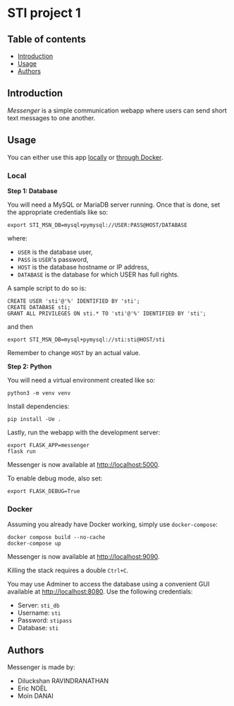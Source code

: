 # STI project 1

## Table of contents

- [Introduction](#introduction)
- [Usage](#usage)
- [Authors](#authors)

## Introduction

_Messenger_ is a simple communication webapp where users can send short text messages to one another.

## Usage

You can either use this app [locally](#local) or [through Docker](#docker).

### Local

__Step 1: Database__

You will need a MySQL or MariaDB server running. Once that is done, set the appropriate credentials like so:

```
export STI_MSN_DB=mysql+pymysql://USER:PASS@HOST/DATABASE
```

where:

- `USER` is the database user,
- `PASS` is `USER`'s password,
- `HOST` is the database hostname or IP address,
- `DATABASE` is the database for which USER has full rights.

A sample script to do so is:

```
CREATE USER 'sti'@'%' IDENTIFIED BY 'sti';
CREATE DATABASE sti;
GRANT ALL PRIVILEGES ON sti.* TO 'sti'@'%' IDENTIFIED BY 'sti';
```

and then

```
export STI_MSN_DB=mysql+pymysql://sti:sti@HOST/sti
```

Remember to change `HOST` by an actual value.

__Step 2: Python__

You will need a virtual environment created like so:

```
python3 -m venv venv
```

Install dependencies:

```
pip install -Ue .
```

Lastly, run the webapp with the development server:

```
export FLASK_APP=messenger
flask run
```

Messenger is now available at [http://localhost:5000](http://localhost:5000).

To enable debug mode, also set:

```
export FLASK_DEBUG=True
```

### Docker

Assuming you already have Docker working, simply use `docker-compose`:

```
docker compose build --no-cache
docker-compose up
```

Messenger is now available at [http://localhost:9090](http://localhost:9090).

Killing the stack requires a double `Ctrl+C`.

You may use Adminer to access the database using a convenient GUI available at [http://localhost:8080](http://localhost:8080). Use the following credentials:

- Server: `sti_db`
- Username: `sti`
- Password: `stipass`
- Database: `sti`

## Authors

Messenger is made by:

- Diluckshan RAVINDRANATHAN
- Eric NOËL
- Moïn DANAI